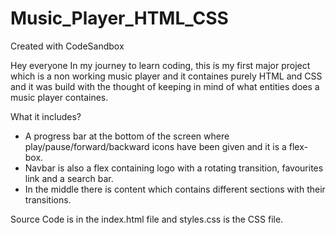 # Music_Player_HTML_CSS
Created with CodeSandbox

Hey everyone
In my journey to learn coding, this is my first major project which is a non working music player and it containes purely HTML and CSS and it was build with the thought of keeping in mind of what entities does a music player containes.

What it includes?
- A progress bar at the bottom of the screen where play/pause/forward/backward icons have been given and it is a flex-box.
- Navbar is also a flex containing logo with a rotating transition, favourites link and a search bar.
- In the middle there is content which contains different sections with their transitions.

Source Code is in the index.html file and styles.css is the CSS file.
